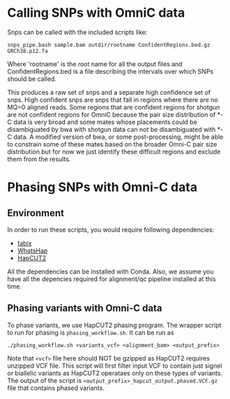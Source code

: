 
# Calling SNPs with OmniC data

Snps can be called with the included scripts like: 

```
snps_pipe.bash sample.bam outdir/rootname ConfidentRegions.bed.gz GRCh38.p12.fa 
```

Where 'rootname' is the root name for all the output files and ConfidentRegions.bed is a file describing the intervals over which SNPs should be called.  

This produces a raw set of snps and a separate high confidence set of snps.  High confident snps are snps that fall in regions where there are no MQ=0 aligned reads.  Some regions that are confident regions for shotgun are not confident regions for OmniC because the pair size distribution of *-C data is very broad and some mates whose placements could be disambiguated by bwa with shotgun data can not be disambiguated with *-C data.   A modified version of bwa, or some post-processing, might be able to constrain some of these mates based on the broader Omni-C pair size distribution but for now we just identify these difficult regions and exclude them from the results. 

 
 # Phasing SNPs with Omni-C data 
 ## Environment

In order to run these scripts, you would require following dependencies:

- [tabix](https://anaconda.org/bioconda/tabix)
- [WhatsHap](https://whatshap.readthedocs.io/en/latest/)
- [HapCUT2](https://github.com/vibansal/HapCUT2)

All the dependencies can be installed with Conda. Also, we assume you have all the depencies required for alignment/qc pipeline installed at this time. 

## Phasing variants with Omni-C data

To phase variants, we use HapCUT2 phasing program. The wrapper script to run for phasing is `phasing_workflow.sh`. It can be run as

```
./phasing_workflow.sh <variants_vcf> <alignment_bam> <output_prefix>
```


Note that `<vcf>` file here should NOT be gzipped as HapCUT2 requires unzipped VCF file. This script will first filter input VCF to contain just signel or biallelic variants as HapCUT2 operataes only on these types of variants. The output of the script is `<output_prefix>_hapcut_output.phased.VCF.gz` file that contains phased variants. 
